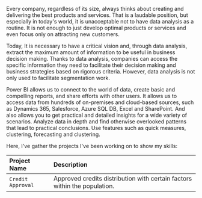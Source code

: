 
Every company, regardless of its size, always thinks about creating and delivering the best products and services. That is a laudable position, but especially in today's world, it is unacceptable not to have data analysis as a routine. It is not enough to just develop optimal products or services and even focus only on attracting new customers.

Today, It is necessary to have a critical vision and, through data analysis, extract the maximum amount of information to be useful in business decision making. Thanks to data analysis, companies can access the specific information they need to facilitate their decision making and business strategies based on rigorous criteria. However, data analysis is not only used to facilitate segmentation work.

Power BI allows us to connect to the world of data, create basic and compelling reports, and share efforts with other users. It allows us to access data from hundreds of on-premises and cloud-based sources, such as Dynamics 365, Salesforce, Azure SQL DB, Excel and SharePoint. And also allows you to get practical and detailed insights for a wide variety of scenarios. Analyze data in depth and find otherwise overlooked patterns that lead to practical conclusions. Use features such as quick measures, clustering, forecasting and clustering. 

Here, I've gather the projects I've been working on to show my skills:

|Project Name|Description |
|:------|:-----|
|`Credit Approval`|Approved credits distribution with certain factors within the population.|
